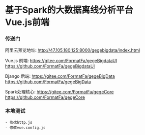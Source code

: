 # 基于Spark的大数据离线分析平台 Vue.js前端

### 传送门
阿里云预览地址:
http://47.105.180.125:8000/gegebigdata/index.html

Vue.js 前端:
https://gitee.com/FormatFa/gegeBigdataUI
https://github.com/FormatFa/gegeBigdataUI

Django 后端:
https://gitee.com/FormatFa/gegeBigData
https://github.com/FormatFa/gegeBigData

Spark处理核心:
https://gitee.com/FormatFa/gegeCore
https://github.com/FormatFa/gegeCore


### 本地测试
    - 修改http.js
    - 修改vue.config.js